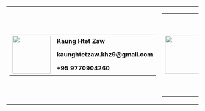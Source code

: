 <html>
    <table>
        <tr>
            <td>
                <table>
                    <tr>
                        <td rowspan="4">
                            <img src="https://media.giphy.com/media/v1.Y2lkPTc5MGI3NjExM2NjMzhkN2NlYTMzYTY4YTk0ZGQxMjAyZDZhY2M5NjQyODBkN2Y3NCZjdD1z/gjrYDwbjnK8x36xZIO/giphy.gif" width="100">
                        </td>
                    </tr>
                    <tr>
                        <td>
                            <b>Kaung Htet Zaw</b>
                        </td>
                    </tr>
                    <tr>
                        <td> 
                            <b>kaunghtetzaw.khz9@gmail.com</b>
                        </td>
                    </tr>
                    <tr>
                        <td>
                            <b>+95 9770904260</b>
                        </td>
                    </tr>
                </table>
            </td>
            <td>
                <table>
                    <tr>
                        <td rowspan="4">
                            <img src="https://media.giphy.com/media/KGhpQ5NMoWKQurlHwI/giphy.gif" width="100">
                        </td>
                    </tr>
                    <tr>
                        <td>
                            <b>HTML, CSS, SASS, Bootstrap </b>
                        </td>
                    </tr>
                    <tr>
                        <td> 
                            <b>PHP, Laravel, Javascript</b>
                        </td>
                    </tr>
                    <tr>
                        <td>
                            <b>Vue, React, jQuery</b>
                        </td>
                    </tr>
                </table>
            </td>
        </tr>
    </table>
</html>
